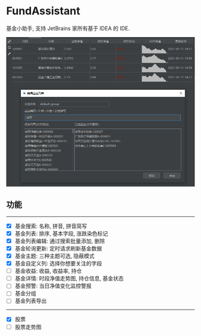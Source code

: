 # FundAssistant

基金小助手, 支持 JetBrains 家所有基于 IDEA 的 IDE. 

<img src="https://raw.githubusercontent.com/dengzii/FundAssistant/master/resources/2.png" height="400px">

## 功能

---
- [x] 基金搜索: 名称, 拼音, 拼音简写
- [x] 基金列表: 排序, 基本字段, 涨跌染色标记 
- [x] 基金列表编辑: 通过搜索批量添加, 删除
- [x] 基金轮询更新: 定时请求刷新基金数据
- [x] 基金主题: 三种主题可选, 隐蔽模式
- [x] 基金自定义列: 选择你想要关注的字段
- [ ] 基金收益: 收益, 收益率, 持仓
- [ ] 基金详情: 时段净值走势图, 持仓信息, 基金状态
- [ ] 基金预警: 当日净值变化监控警报
- [ ] 基金分组
- [ ] 基金列表导出

---
- [x] 股票
- [ ] 股票走势图